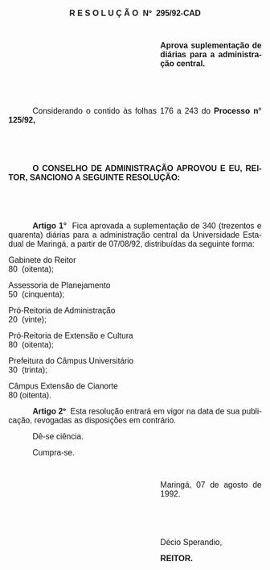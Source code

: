 <body lang=PT-BR style='tab-interval:36.0pt'>

<div class=Section1>

<p class=MsoNormal align=center style='text-align:center'><b style='mso-bidi-font-weight:
normal'><span style='font-size:12.0pt;mso-bidi-font-size:10.0pt;font-family:
Arial'>R E S O L U Ç Ã O <span style='mso-spacerun:yes'> </span>Nº <span
style='mso-spacerun:yes'> </span>295/92-CAD<o:p></o:p></span></b></p>

<p class=MsoNormal style='text-align:justify'><span style='font-size:12.0pt;
mso-bidi-font-size:10.0pt;font-family:Arial'><o:p>&nbsp;</o:p></span></p>

<p class=MsoNormal style='margin-left:8.0cm;text-align:justify'><b
style='mso-bidi-font-weight:normal'><span style='font-size:12.0pt;mso-bidi-font-size:
10.0pt;font-family:Arial'>Aprova suplementação de diárias para a administração
central.<o:p></o:p></span></b></p>

<p class=MsoNormal style='text-align:justify'><span style='font-family:Arial'><o:p>&nbsp;</o:p></span></p>

<p class=MsoNormal style='text-align:justify'><span style='font-size:12.0pt;
mso-bidi-font-size:10.0pt;font-family:Arial'><o:p>&nbsp;</o:p></span></p>

<p class=MsoNormal style='text-align:justify;text-indent:36.0pt'><span
style='font-size:12.0pt;mso-bidi-font-size:10.0pt;font-family:Arial'>Considerando
o contido às folhas <st1:metricconverter ProductID="176 a" w:st="on">176 a</st1:metricconverter>
243 do <b style='mso-bidi-font-weight:normal'>Processo n° 125/92,<o:p></o:p></b></span></p>

<p class=MsoNormal style='text-align:justify'><span style='font-size:12.0pt;
mso-bidi-font-size:10.0pt;font-family:Arial'><o:p>&nbsp;</o:p></span></p>

<p class=MsoNormal style='text-align:justify'><span style='font-size:12.0pt;
mso-bidi-font-size:10.0pt;font-family:Arial'><o:p>&nbsp;</o:p></span></p>

<p class=MsoNormal style='text-align:justify;text-indent:36.0pt'><b
style='mso-bidi-font-weight:normal'><span style='font-size:12.0pt;mso-bidi-font-size:
10.0pt;font-family:Arial'>O CONSELHO DE ADMINISTRAÇÃO APROVOU E EU, REITOR,
SANCIONO A SEGUINTE RESOLUÇÃO:<o:p></o:p></span></b></p>

<p class=MsoNormal style='text-align:justify'><span style='font-size:12.0pt;
mso-bidi-font-size:10.0pt;font-family:Arial'><o:p>&nbsp;</o:p></span></p>

<p class=MsoNormal style='text-align:justify'><span style='font-size:12.0pt;
mso-bidi-font-size:10.0pt;font-family:Arial'><o:p>&nbsp;</o:p></span></p>

<p class=MsoNormal style='text-align:justify;text-indent:36.0pt'><b
style='mso-bidi-font-weight:normal'><span style='font-size:12.0pt;mso-bidi-font-size:
10.0pt;font-family:Arial'>Artigo 1° </span></b><span style='font-size:12.0pt;
mso-bidi-font-size:10.0pt;font-family:Arial'><span
style='mso-spacerun:yes'> </span>Fica aprovada a suplementação de 340
(trezentos e quarenta) diárias para a administração central da Universidade
Estadual de Maringá, a partir de 07/08/92, distribuídas da seguinte forma:<o:p></o:p></span></p>

<p class=MsoNormal style='tab-stops:348.45pt 367.4pt'><span style='font-size:
12.0pt;mso-bidi-font-size:10.0pt;font-family:Arial'>Gabinete do Reitor<span
style='mso-tab-count:1'>                                                                                   </span>80<span
style='mso-tab-count:1'>  </span>(oitenta);<o:p></o:p></span></p>

<p class=MsoNormal style='tab-stops:348.45pt 367.4pt'><span style='font-size:
12.0pt;mso-bidi-font-size:10.0pt;font-family:Arial'>Assessoria de Planejamento<span
style='mso-tab-count:1'>                                                                  </span>50<span
style='mso-tab-count:1'>  </span>(cinquenta);<o:p></o:p></span></p>

<p class=MsoNormal style='tab-stops:348.45pt 367.4pt'><span style='font-size:
12.0pt;mso-bidi-font-size:10.0pt;font-family:Arial'>Pró-Reitoria de Administração<span
style='mso-tab-count:1'>                                                               </span>20<span
style='mso-tab-count:1'>  </span>(vinte);<o:p></o:p></span></p>

<p class=MsoNormal style='tab-stops:348.45pt 367.4pt'><span style='font-size:
12.0pt;mso-bidi-font-size:10.0pt;font-family:Arial'>Pró-Reitoria de Extensão e
Cultura<span style='mso-tab-count:1'>                                                        </span>80<span
style='mso-tab-count:1'>  </span>(oitenta);<o:p></o:p></span></p>

<p class=MsoNormal style='tab-stops:348.45pt 367.4pt'><span style='font-size:
12.0pt;mso-bidi-font-size:10.0pt;font-family:Arial'>Prefeitura do Câmpus
Universitário<span style='mso-tab-count:1'>                                                       </span>30<span
style='mso-tab-count:1'>  </span>(trinta);<o:p></o:p></span></p>

<p class=MsoNormal style='tab-stops:348.45pt'><span style='font-size:12.0pt;
mso-bidi-font-size:10.0pt;font-family:Arial'>Câmpus Extensão de Cianorte<span
style='mso-tab-count:1'>                                                               </span>80
(oitenta).<o:p></o:p></span></p>

<p class=MsoNormal style='text-align:justify;text-indent:36.0pt'><b
style='mso-bidi-font-weight:normal'><span style='font-size:12.0pt;mso-bidi-font-size:
10.0pt;font-family:Arial'>Artigo 2º </span></b><span style='font-size:12.0pt;
mso-bidi-font-size:10.0pt;font-family:Arial'><span
style='mso-spacerun:yes'> </span>Esta resolução entrará em vigor na data de sua
publicação, revogadas as disposições em contrário.<o:p></o:p></span></p>

<p class=MsoNormal style='text-align:justify;text-indent:36.0pt'><span
style='font-size:12.0pt;mso-bidi-font-size:10.0pt;font-family:Arial'>Dê-se ciência.<o:p></o:p></span></p>

<p class=MsoNormal style='text-align:justify;text-indent:36.0pt'><span
style='font-size:12.0pt;mso-bidi-font-size:10.0pt;font-family:Arial'>Cumpra-se.<o:p></o:p></span></p>

<p class=MsoNormal style='text-align:justify'><span style='font-size:12.0pt;
mso-bidi-font-size:10.0pt;font-family:Arial'><o:p>&nbsp;</o:p></span></p>

<p class=MsoNormal style='margin-left:8.0cm;text-align:justify'><span
style='font-size:12.0pt;mso-bidi-font-size:10.0pt;font-family:Arial'>Maringá,
07 de agosto de 1992.<o:p></o:p></span></p>

<p class=MsoNormal style='margin-left:8.0cm;text-align:justify'><span
style='font-size:12.0pt;mso-bidi-font-size:10.0pt;font-family:Arial'><o:p>&nbsp;</o:p></span></p>

<p class=MsoNormal style='margin-left:8.0cm;text-align:justify'><span
style='font-size:12.0pt;mso-bidi-font-size:10.0pt;font-family:Arial'><o:p>&nbsp;</o:p></span></p>

<p class=MsoNormal style='margin-left:8.0cm;text-align:justify'><span
style='font-size:12.0pt;mso-bidi-font-size:10.0pt;font-family:Arial'>Décio
Sperandio,<o:p></o:p></span></p>

<p class=MsoNormal style='margin-left:8.0cm;text-align:justify'><b
style='mso-bidi-font-weight:normal'><span style='font-size:12.0pt;mso-bidi-font-size:
10.0pt;font-family:Arial'>REITOR.<o:p></o:p></span></b></p>

<p class=MsoNormal style='text-align:justify'><o:p>&nbsp;</o:p></p>

</div>

</body>
